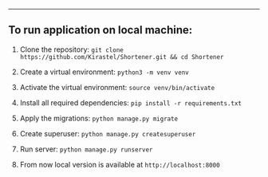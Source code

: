____
## To run application on local machine:
1. Clone the repository:
```git clone https://github.com/Kirastel/Shortener.git && cd Shortener```


2. Create a virtual environment:
```python3 -m venv venv```

3. Activate the virtual environment:
```source venv/bin/activate```

4. Install all required dependencies:
```pip install -r requirements.txt```


5. Apply the migrations:
```python manage.py migrate```

6. Create superuser:
```python manage.py createsuperuser```

7. Run server:
```python manage.py runserver```

8. From now local version is available at ```http://localhost:8000```
